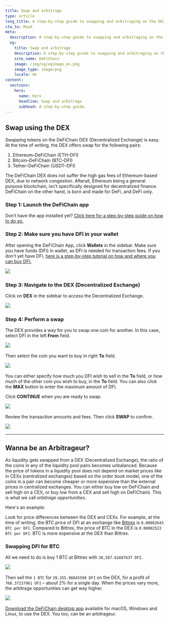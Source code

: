 ```yaml
---
title: Swap and arbitrage
type: article
long_title: A step-by-step guide to swapping and arbitraging on the DEX
cta_to: Read
meta:
  description: A step-by-step guide to swapping and arbitraging on the DEX
  og:
    title: Swap and arbitrage
    description: A step-by-step guide to swapping and arbitraging on the DEX
    site_name: DeFiChain
    image: /img/og/ogimage_en.png
    image_type: image/png
    locale: de
content:
  sections:
    hero:
      name: hero
      headline: Swap and arbitrage
      subhead: A step-by-step guide.
---
```


## Swap using the DEX

Swapping tokens on the DeFiChain DEX (Decentralized Exchange) is easy. At the time of writing, the DEX offers swap for the following pairs:

1. Ethereum–DeFiChain (ETH–DFI)
2. Bitcoin–DeFiChain (BTC–DFI)
3. Tether–DeFiChain (USDT–DFI)

The DeFiChain DEX does not suffer the high gas fees of Ethereum-based DEX, due to network congestion. Afterall, Ethereum being a general purpose blockchain, isn't specifically designed for decentralized finance. DeFiChain on the other hand, is born and made for DeFi, and DeFi only.

### Step 1: Launch the DeFiChain app

Don’t have the app installed yet? [Click here for a step-by-step guide on how to do so.](https://defichain.com/learn/defi-app-how-to/?utm_source=defichain&utm_medium=dex-guide&utm_campaign=dex-launch)

### Step 2: Make sure you have DFI in your wallet

After opening the DeFiChain App, click **Wallets** in the sidebar. Make sure you have funds (DFI) in wallet, as DFI is needed for transaction fees. If you don't yet have DFI, [here is a step-by-step tutorial on how and where you can buy DFI.](https://defichain.ghost.io/where-and-how-to-buy-dfi-defichain/)

<img src="/img/guides/installing-defi-app/wallets-choose.png" srcset="/img/guides/installing-defi-app/wallets-choose.png 1x, /img/guides/installing-defi-app/wallets-choose@2x.png 2x">

### Step 3: Navigate to the DEX (Decentralized Exchange)

Click on **DEX** in the sidebar to access the Decentralized Exchange.

<img src="/img/guides/obtaining-tokens/go-to-dex.png" srcset="/img/guides/obtaining-tokens/go-to-dex.png 1x, /img/guides/obtaining-tokens/go-to-dex@2x.png 2x">

### Step 4: Perform a swap

The DEX provides a way for you to swap one coin for another. In this case, select DFI in the left **From** field.

<img src="/img/guides/obtaining-tokens/dex-from.png" srcset="/img/guides/obtaining-tokens/dex-from.png 1x, /img/guides/obtaining-tokens/dex-from@2x.png 2x">

Then select the coin you want to buy in right **To** field.

<img src="/img/guides/obtaining-tokens/dex-to.png" srcset="/img/guides/obtaining-tokens/dex-to.png 1x, /img/guides/obtaining-tokens/dex-to@2x.png 2x">

You can either specify how much you DFI wish to sell in the **To** field, or how much of the other coin you wish to buy, in the **To** field. You can also click the **MAX** button to enter the maximum amount of DFI.

Click **CONTINUE** when you are ready to swap.

<img src="/img/guides/obtaining-tokens/ready-to-swap.png" srcset="/img/guides/obtaining-tokens/ready-to-swap.png 1x, /img/guides/obtaining-tokens/ready-to-swap@2x.png 2x">

Review the transaction amounts and fees. Then click **SWAP** to confirm.

<img src="/img/guides/obtaining-tokens/dex-verify.png" srcset="/img/guides/obtaining-tokens/dex-verify.png 1x, /img/guides/obtaining-tokens/dex-verify@2x.png 2x">

---

## Wanna be an Arbitrageur?

As liquidity gets swapped from a DEX (Decentralized Exchange), the ratio of the coins in any of the liquidity pool pairs becomes unbalanced. Because the price of tokens in a liquidity pool does not depend on market prices like in CEXs (centralized exchanges) based on the order book model, one of the coins in a pair can become cheaper or more expensive than the external prices in centralized exchanges. You can either buy low on DeFiChain and sell high on a CEX, or buy low from a CEX and sell high on DeFiChain). This is what we call _arbitrage opportunities_.

Here's an example:

Look for price differences between the DEX and CEXs. For example, at the time of writing, the BTC price of DFI at an exchange like [Bittrex](https://global.bittrex.com/Market/Index?MarketName=BTC-DFI) is `0.00002643 BTC per DFI`. Compared to Bittrex, the price of BTC in the DEX is `0.00002522 BTC per DFI`. BTC is more expensive at the DEX than Bittrex.

### Swapping DFI for BTC

All we need to do is buy 1 BTC at Bittrex with `38,587.61607637 DFI`.

<img src="/img/guides/arbitrage/arbitrage-cex.png" srcset="/img/guides/arbitrage/arbitrage-cex.png 1x, /img/guides/arbitrage/arbitrage-cex@2x.png 2x">

Then sell the `1 BTC` for `39,355.98845598 DFI` on the DEX, for a profit of `768.37237961 DFI` – about 2% for a single day. When the prices vary more, the arbitrage opportunities can get way higher.

<img src="/img/guides/arbitrage/arbitrage1.png" srcset="/img/guides/arbitrage/arbitrage1.png 1x, /img/guides/arbitrage/arbitrage1@2x.png 2x">

[Download the DeFiChain desktop app](/downloads) available for macOS, Windows and Linux, to use the DEX. You too, can be an arbitrageur.
